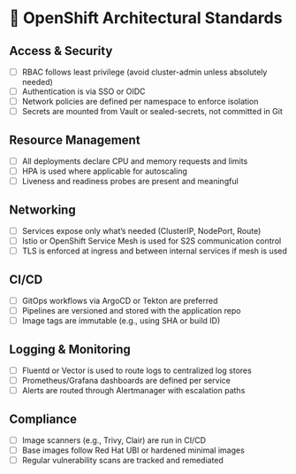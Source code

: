 # 🚢 OpenShift Architectural Standards

## Access & Security
- [ ] RBAC follows least privilege (avoid cluster-admin unless absolutely needed)
- [ ] Authentication is via SSO or OIDC
- [ ] Network policies are defined per namespace to enforce isolation
- [ ] Secrets are mounted from Vault or sealed-secrets, not committed in Git

## Resource Management
- [ ] All deployments declare CPU and memory requests and limits
- [ ] HPA is used where applicable for autoscaling
- [ ] Liveness and readiness probes are present and meaningful

## Networking
- [ ] Services expose only what’s needed (ClusterIP, NodePort, Route)
- [ ] Istio or OpenShift Service Mesh is used for S2S communication control
- [ ] TLS is enforced at ingress and between internal services if mesh is used

## CI/CD
- [ ] GitOps workflows via ArgoCD or Tekton are preferred
- [ ] Pipelines are versioned and stored with the application repo
- [ ] Image tags are immutable (e.g., using SHA or build ID)

## Logging & Monitoring
- [ ] Fluentd or Vector is used to route logs to centralized log stores
- [ ] Prometheus/Grafana dashboards are defined per service
- [ ] Alerts are routed through Alertmanager with escalation paths

## Compliance
- [ ] Image scanners (e.g., Trivy, Clair) are run in CI/CD
- [ ] Base images follow Red Hat UBI or hardened minimal images
- [ ] Regular vulnerability scans are tracked and remediated
